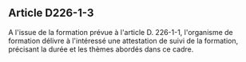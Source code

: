 ## Article D226-1-3

A l'issue de la formation prévue à l'article D. 226-1-1, l'organisme de formation délivre à l'intéressé une
attestation de suivi de la formation, précisant la durée et les thèmes abordés dans ce cadre.

